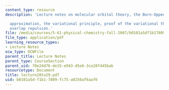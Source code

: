 ```yaml
---
content_type: resource
description: 'Lecture notes on molecular orbital theory, the Born-Oppenheimer

  approximation, the variational principle, proof of the variational theorem, and
  overlap repulsion.'
file: /media/courses/5-61-physical-chemistry-fall-2007/b0101a5df1b17809fc75a0256af6aaf6_lecture28to29.pdf
file_type: application/pdf
learning_resource_types:
- Lecture Notes
ocw_type: OCWFile
parent_title: Lecture Notes
parent_type: CourseSection
parent_uid: 70e24d76-de15-e943-d5e6-3ce28f445bab
resourcetype: Document
title: lecture28to29.pdf
uid: b0101a5d-f1b1-7809-fc75-a0256af6aaf6
---
```

